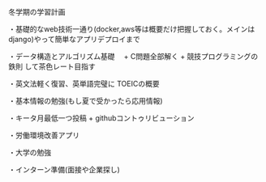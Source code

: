 冬学期の学習計画

・基礎的なweb技術一通り(docker,aws等は概要だけ把握しておく。メインはdjango)やって簡単なアプリデプロイまで

・データ構造とアルゴリズム基礎　 + C問題全部解く + 競技プログラミングの鉄則 して茶色レート目指す

・英文法軽く復習、英単語完璧に TOEICの概要

・基本情報の勉強(もし夏で受かったら応用情報)

・キータ月最低一つ投稿 + githubコントゥリビューション

・労働環境改善アプリ

・大学の勉強

・インターン準備(面接や企業探し)
